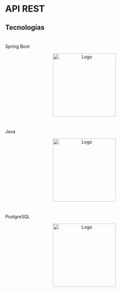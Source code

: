 # API REST

## Tecnologías

#

Spring Boot

<p align="center">
    <img src="https://miro.medium.com/max/724/1*o5FmjKTPdJTbhGE2MIjo6w.jpeg" alt="Logo" height="200">
</p>

#

Java

<p align="center">
    <img src="https://cdn-icons-png.flaticon.com/512/226/226777.png" alt="Logo" height="200">
</p>

#

PostgreSQL

<p align="center">
    <img src="https://cdn-icons-png.flaticon.com/512/5968/5968342.png" alt="Logo" height="200">
</p>
</br>

